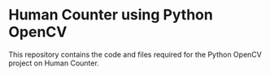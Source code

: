 # Human Counter using Python OpenCV
This repository contains the code and files required for the Python OpenCV project on Human Counter.
